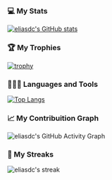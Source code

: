 ### 💻 My Stats

[![eliasdc's GitHub stats](https://github-readme-stats.vercel.app/api?username=eliasdc&count_private=true&show_icons=true&theme=gruvbox)](https://github.com/anuraghazra/github-readme-stats)

### 🏆 My Trophies

[![trophy](https://github-profile-trophy.vercel.app/?username=eliasdc&theme=gruvbox&row=4&column=3&margin-w=15&margin-h=15&no-frame=true)](https://github.com/ryo-ma/github-profile-trophy)

### 👨🏻‍💻 Languages and Tools

[![Top Langs](https://github-readme-stats.vercel.app/api/top-langs/?username=eliasdc&langs_count=10&layout=compact&theme=gruvbox)](https://github.com/anuraghazra/github-readme-stats)

### 📈 My Contribuition Graph
 ![eliasdc's GitHub Activity Graph](https://activity-graph.herokuapp.com/graph?username=eliasdc&theme=gruvbox)
 
### 💫 My Streaks
![eliasdc's streak](https://github-readme-streak-stats.herokuapp.com/?user=eliasdc&theme=gruvbox)

<!--
**eliasdc/eliasdc** is a ✨ _special_ ✨ repository because its `README.md` (this file) appears on your GitHub profile.

Here are some ideas to get you started:

- 🔭 I’m currently working on ...
- 🌱 I’m currently learning ...
- 👯 I’m looking to collaborate on ...
- 🤔 I’m looking for help with ...
- 💬 Ask me about ...
- 📫 How to reach me: ...
- 😄 Pronouns: ...
- ⚡ Fun fact: ...
-->
